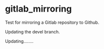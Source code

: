 # gitlab_mirroring

Test for mirroring a Gitlab repository to Github.

Updating the devel branch.

Updating........
